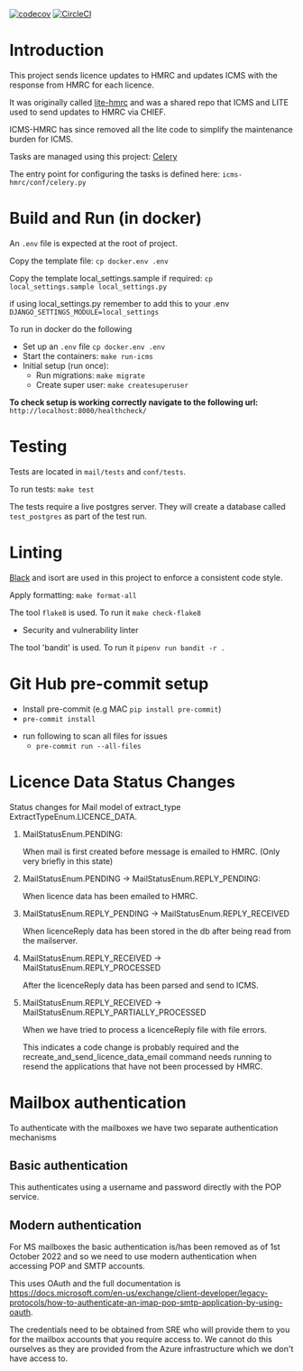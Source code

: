 [![codecov](https://codecov.io/github/uktrade/icms-hmrc/branch/main/graph/badge.svg?token=7P57P14IEX)](https://codecov.io/github/uktrade/icms-hmrc)
[![CircleCI](https://circleci.com/gh/uktrade/icms-hmrc.svg?style=svg)](https://circleci.com/gh/uktrade/icms-hmrc)

# Introduction
This project sends licence updates to HMRC and updates ICMS with the response from HMRC for each licence.

It was originally called [lite-hmrc](https://github.com/uktrade/lite-hmrc) and was a shared repo that ICMS and LITE used to send updates to HMRC via CHIEF.

ICMS-HMRC has since removed all the lite code to simplify the maintenance burden for ICMS.

Tasks are managed using this project: [Celery](https://github.com/celery/celery)

The entry point for configuring the tasks is defined here: `icms-hmrc/conf/celery.py`


# Build and Run (in docker)
An `.env` file is expected at the root of project.

Copy the template file: `cp docker.env .env`

Copy the template local_settings.sample if required: `cp local_settings.sample local_settings.py`

if using local_settings.py remember to add this to your .env `DJANGO_SETTINGS_MODULE=local_settings`

To run in docker do the following
- Set up an `.env` file `cp docker.env .env`
- Start the containers: `make run-icms`
- Initial setup (run once):
  - Run migrations: `make migrate`
  - Create super user: `make createsuperuser`


**To check setup is working correctly navigate to the following url:** `http://localhost:8000/healthcheck/`

# Testing
Tests are located in `mail/tests` and `conf/tests`.

To run tests: `make test`

The tests require a live postgres server. They will create a database called
`test_postgres` as part of the test run.

# Linting

[Black](https://black.readthedocs.io/en/stable/) and isort are used in this project to enforce a consistent code style.

Apply formatting: `make format-all`

The tool `flake8` is used. To run it `make check-flake8`

- Security and vulnerability linter

The tool 'bandit' is used. To run it `pipenv run bandit -r .`

# Git Hub pre-commit setup
- Install pre-commit (e.g MAC `pip install pre-commit`)
- `pre-commit install`
* run following to scan all files for issues
  - `pre-commit run --all-files`

# Licence Data Status Changes

Status changes for Mail model of extract_type ExtractTypeEnum.LICENCE_DATA.

1. MailStatusEnum.PENDING:

    When mail is first created before message is emailed to HMRC. (Only very briefly in this state)

2. MailStatusEnum.PENDING -> MailStatusEnum.REPLY_PENDING:

    When licence data has been emailed to HMRC.

3. MailStatusEnum.REPLY_PENDING -> MailStatusEnum.REPLY_RECEIVED

    When licenceReply data has been stored in the db after being read from the mailserver.

4. MailStatusEnum.REPLY_RECEIVED -> MailStatusEnum.REPLY_PROCESSED

    After the licenceReply data has been parsed and send to ICMS.

5. MailStatusEnum.REPLY_RECEIVED -> MailStatusEnum.REPLY_PARTIALLY_PROCESSED

    When we have tried to process a licenceReply file with file errors.

    This indicates a code change is probably required and the recreate_and_send_licence_data_email
    command needs running to resend the applications that have not been processed by HMRC.

# Mailbox authentication

To authenticate with the mailboxes we have two separate authentication mechanisms

## Basic authentication

This authenticates using a username and password directly with the POP service.

## Modern authentication

For MS mailboxes the basic authentication is/has been removed as of 1st October 2022 and so we need to use modern authentication when accessing POP and SMTP accounts.

This uses OAuth and the full documentation is https://docs.microsoft.com/en-us/exchange/client-developer/legacy-protocols/how-to-authenticate-an-imap-pop-smtp-application-by-using-oauth.

The credentials need to be obtained from SRE who will provide them to you for the mailbox accounts that you require access to. We cannot do this ourselves as they are provided from the Azure infrastructure which we don't have access to.
